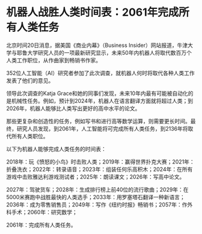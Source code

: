 机器人战胜人类时间表：2061年完成所有人类任务
========================================
北京时间20日消息，据美国《商业内幕》（Business Insider）网站报道，牛津大学与耶鲁大学研究人员的一项最新研究显示，未来50年内机器人将取代数百万个人类工作职位，从作曲家到畅销书作家。

352位人工智能（AI）研究者参加了此次调查，就机器人何时将取代各种人类工作发表了他们的意见。

领导此次调查的Katja Grace和她的同事们发现，未来10年内最有可能被自动化的是机械性任务。例如，预计到2024年，机器人在语言翻译方面就将超过人类；到2026年，机器人能够比人类写出更好的高中水平的论文。

那些更复杂和创造性的任务，例如写书和进行高等数学运算，则需要更长时间。最终，研究人员发现，到2061年，人工智能将可完成所有人类任务，到2136年将取代所有人类职位。

以下为机器人能够完成人类任务的时间表：

2018年：玩《愤怒的小鸟》时击败人类；2019年：赢得世界扑克大赛；2021年：折叠洗衣；2022年：转录语音；2023年：组装任何乐高积木；2024年：在所有游戏中击败雅达利游戏测试者；2025年：朗读课文；2026年：写高中论文。

2027年：驾驶货车；2028年：生成排行榜上前40位的流行歌曲；2029年：在5000米赛跑中战胜最快的人类选手；2033年：用罗塞塔石翻译一种新语言；2036年：成为零售销售员；2049年：写作《纽约时报》畅销书；2057年：作外科手术；2060年：研究数学；

2061年：完成所有人类任务。
